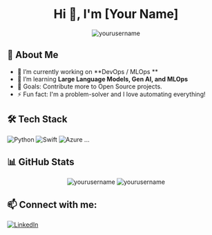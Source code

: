 <h1 align="center">Hi 👋, I'm [Your Name]</h1>

<p align="center">
  <img src="https://komarev.com/ghpvc/?username=yourusername&label=Profile%20views&color=0e75b6&style=flat" alt="yourusername" />
</p>

## 🚀 About Me
- 🔭 I’m currently working on **DevOps / MLOps **
- 🌱 I’m learning **Large Language Models, Gen AI, and MLOps**
- 🥅 Goals: Contribute more to Open Source projects.
- ⚡ Fun fact:  I'm a problem-solver and I love automating everything!

## 🛠️ Tech Stack
![Python](https://img.shields.io/badge/Python-3776AB?style=flat&logo=python&logoColor=white)
![Swift](https://img.shields.io/badge/Swift-F54A2A?style=flat&logo=swift&logoColor=white)
![Azure](https://img.shields.io/badge/Azure-0078D4?style=flat&logo=azure-devops&logoColor=white)
...

## 📊 GitHub Stats
<p align="center">
  <img src="https://github-readme-stats.vercel.app/api?username=yourusername&show_icons=true&locale=en" alt="yourusername" />
  <img src="https://github-readme-streak-stats.herokuapp.com/?user=yourusername" alt="yourusername" />
</p>

## 📫 Connect with me:
[![LinkedIn](https://img.shields.io/badge/-LinkedIn-blue?style=flat-square&logo=linkedin&logoColor=white)](https://linkedin.com/in/yourusername)

